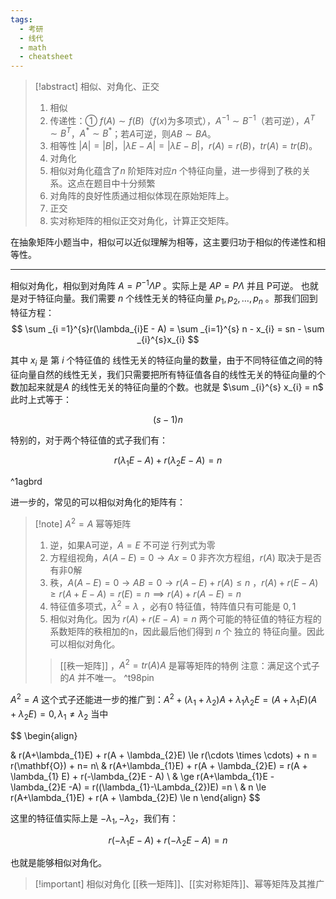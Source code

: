 ```yaml
---
tags:
  - 考研
  - 线代
  - math
  - cheatsheet
---
```

> [!abstract] 相似、对角化、正交
> 1. 相似
> 	1. 传递性：① $f(A)\sim f(B)$（$f(x)$为多项式），$A^{-1}\sim B^{-1}$（若可逆），$A^{T}\sim B^{T}$，$A^{*}\sim B^{*}$；若$A$可逆，则$AB\sim BA$。
> 	2. 相等性 $|A|=|B|$，$|\lambda E-A|=|\lambda E-B|$，$r(A)=r(B)$，$tr(A)=tr(B)$。
> 2. 对角化
> 	1. 相似对角化蕴含了$n$ 阶矩阵对应$n$ 个特征向量，进一步得到了秩的关系。这点在题目中十分频繁
> 	2. 对角阵的良好性质通过相似体现在原始矩阵上。
> 3. 正交
> 	1. 实对称矩阵的相似正交对角化，计算正交矩阵。

在抽象矩阵小题当中，相似可以近似理解为相等，这主要归功于相似的传递性和相等性。

---

相似对角化，相似到对角阵 $A = P^{-1}\Lambda P^{}$ 。实际上是 $AP = P\Lambda$ 并且 P可逆。 也就是对于特征向量。我们需要 $n$ 个线性无关的特征向量 $p_{1},p_{2},\dots,p_{n}$ 。那我们回到特征方程：
$$
\sum _{i =1}^{s}r(\lambda_{i}E - A) = \sum _{i=1}^{s} n - x_{i} = sn - \sum _{i}^{s}x_{i}
$$

其中 $x_{i}$ 是 第 $i$ 个特征值的 线性无关的特征向量的数量，由于不同特征值之间的特征向量自然的线性无关，我们只需要把所有特征值各自的线性无关的特征向量的个数加起来就是$A$ 的线性无关的特征向量的个数。也就是 $\sum _{i}^{s}  x_{i} = n$  此时上式等于：

$$
(s-1)n
$$

特别的，对于两个特征值的式子我们有：

$$
r(\lambda_{1}E -A) + r(\lambda_{2}E - A) = n
$$  

^1agbrd

进一步的，常见的可以相似对角化的矩阵有：

> [!note] $A^{2} = A$ 幂等矩阵
>  1. 逆，如果A可逆，$A = E$ 不可逆 行列式为零
>  2. 方程组视角，$A(A-E) = 0 \to Ax = 0$  非齐次方程组，$r(A)$ 取决于是否有非0解
>  3. 秩，$A(A-E) = 0 \to AB = 0 \to r(A-E)  + r(A) \le n$  ，$r(A) + r(E - A) \ge r(A + E -A) = r(E) = n \implies r(A) + r(A - E) = n$ 
>  4. 特征值多项式，$\lambda ^{2}=\lambda$ ，必有$0$ 特征值，特阵值只有可能是 $0,1$  
>  5. 相似对角化。因为 $r(A) + r(E-A) = n$ 两个可能的特征值的特征方程的系数矩阵的秩相加的n，因此最后他们得到 $n$ 个 独立的 特征向量。因此可以相似对角化。
>  > [[秩一矩阵]] ，$A^{2} = tr(A)A$ 是幂等矩阵的特例
>  > 注意：满足这个式子的$A$ 并不唯一。  ^t98pin

 $A^{2} = A$  这个式子还能进一步的推广到：$A^{2} + (\lambda_{1}+\lambda_{2})A + \lambda_{1} \lambda_{2}E  = (A+\lambda_{1}E)(A+\lambda_{2}E)= 0, \lambda_{1} \neq \lambda_{2}$ 当中

$$
\begin{align}

 & r(A+\lambda_{1}E) + r(A + \lambda_{2}E) \le r(\cdots \times \cdots) + n = r(\mathbf{O}) + n= n\\
 & r(A+\lambda_{1}E) + r(A + \lambda_{2}E) = r(A + \lambda_{1} E) + r(-\lambda_{2}E - A)  \\
 & \ge r(A+\lambda_{1}E - \lambda_{2}E -A) = r((\lambda_{1}-\Lambda_{2})E) =n \\
 & n \le r(A+\lambda_{1}E) + r(A + \lambda_{2}E) \le n
\end{align}
$$

这里的特征值实际上是 $-\lambda_{1},-\lambda_{2}$，我们有：

$$
r(-\lambda_{1}E -A) + r(-\lambda_{2}E -A) =n
$$

也就是能够相似对角化。

>[!important] 相似对角化
>[[秩一矩阵]]、[[实对称矩阵]]、幂等矩阵及其推广


